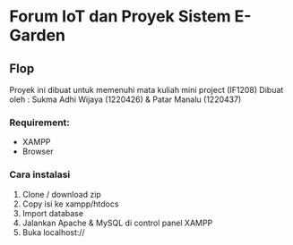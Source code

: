 # Forum IoT dan Proyek Sistem E-Garden
## Flop
Proyek ini dibuat untuk memenuhi mata kuliah mini project (IF1208)
Dibuat oleh : Sukma Adhi Wijaya (1220426) & Patar Manalu (1220437) 

### Requirement:
- XAMPP
- Browser

### Cara instalasi
1. Clone / download zip
2. Copy isi ke xampp/htdocs
3. Import database
4. Jalankan Apache & MySQL di control panel XAMPP
5. Buka localhost://
